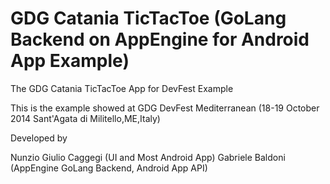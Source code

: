 # GDG Catania TicTacToe (GoLang Backend on AppEngine for Android App Example)
The GDG Catania TicTacToe App for DevFest Example

This is the example showed at GDG DevFest Mediterranean (18-19 October 2014 Sant'Agata di Militello,ME,Italy)

Developed by

Nunzio Giulio Caggegi (UI and Most Android App)
Gabriele Baldoni (AppEngine GoLang Backend, Android App API)
